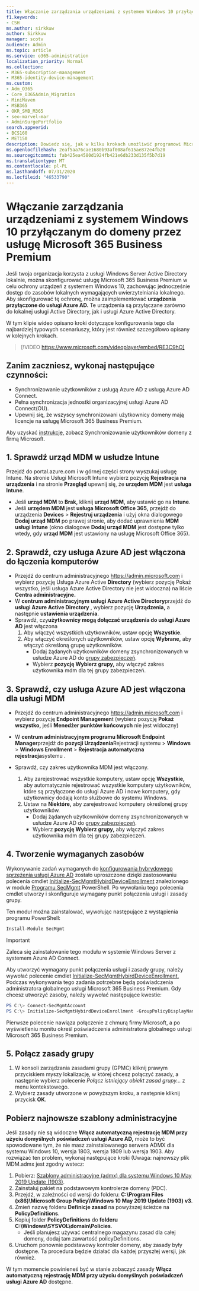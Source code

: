 ```yaml
---
title: Włączanie zarządzania urządzeniami z systemem Windows 10 przyłączonych do domeny przez usługę Microsoft 365 dla firm
f1.keywords:
- CSH
ms.author: sirkkuw
author: Sirkkuw
manager: scotv
audience: Admin
ms.topic: article
ms.service: o365-administration
localization_priority: Normal
ms.collection:
- M365-subscription-management
- M365-identity-device-management
ms.custom:
- Adm_O365
- Core_O365Admin_Migration
- MiniMaven
- MSB365
- OKR_SMB_M365
- seo-marvel-mar
- AdminSurgePortfolio
search.appverid:
- BCS160
- MET150
description: Dowiedz się, jak w kilku krokach umożliwić programowi Microsoft 365 ochronę lokalnych urządzeń z systemem Windows 10 połączonych z usługą Active Directory.
ms.openlocfilehash: 2eaf5aa76cae1680b93af008af615ae872e4fb20
ms.sourcegitcommit: fab425ea4580d1924fb421e6db233d135f5b7d19
ms.translationtype: MT
ms.contentlocale: pl-PL
ms.lasthandoff: 07/31/2020
ms.locfileid: "46533790"
---
```

# <a name="enable-domain-joined-windows-10-devices-to-be-managed-by-microsoft-365-business-premium"></a>Włączanie zarządzania urządzeniami z systemem Windows 10 przyłączanym do domeny przez usługę Microsoft 365 Business Premium

Jeśli twoja organizacja korzysta z usługi Windows Server Active Directory lokalnie, można skonfigurować usługę Microsoft 365 Business Premium w celu ochrony urządzeń z systemem Windows 10, zachowując jednocześnie dostęp do zasobów lokalnych wymagających uwierzytelniania lokalnego.
Aby skonfigurować tę ochronę, można zaimplementować **urządzenia przyłączone do usługi Azure AD.** Te urządzenia są przyłączane zarówno do lokalnej usługi Active Directory, jak i usługi Azure Active Directory.

W tym klipie wideo opisano kroki dotyczące konfigurowania tego dla najbardziej typowych scenariuszy, który jest również szczegółowo opisany w kolejnych krokach.

> [!VIDEO https://www.microsoft.com/videoplayer/embed/RE3C9hO]
  

## <a name="before-you-get-started-make-sure-you-complete-these-steps"></a>Zanim zaczniesz, wykonaj następujące czynności:
- Synchronizowanie użytkowników z usługą Azure AD z usługą Azure AD Connect.
- Pełna synchronizacja jednostki organizacyjnej usługi Azure AD Connect(OU).
- Upewnij się, że wszyscy synchronizowani użytkownicy domeny mają licencje na usługę Microsoft 365 Business Premium.

Aby uzyskać [instrukcje,](manage-domain-users.md) zobacz Synchronizowanie użytkowników domeny z firmą Microsoft.

## <a name="1-verify-mdm-authority-in-intune"></a>1. Sprawdź urząd MDM w usłudze Intune

Przejdź do portal.azure.com i w górnej części strony wyszukaj usługę Intune.
Na stronie Usługi Microsoft Intune wybierz pozycję **Rejestracja na urządzenia** i na stronie **Przegląd** upewnij się, że **urzędem MDM** jest **usługa Intune**.

- Jeśli **urząd MDM** to **Brak,** kliknij **urząd MDM,** aby ustawić go na **Intune**.
- Jeśli **urzędem MDM** jest **usługa Microsoft Office 365,** przejdź do urządzenia **Devices**  >  **Rejestruj urządzenia** i użyj okna dialogowego **Dodaj urząd MDM** po prawej stronie, aby dodać uprawnienia **MDM usługi Intune** (okno dialogowe **Dodaj urząd MDM** jest dostępne tylko wtedy, gdy **urząd MDM** jest ustawiony na usługę Microsoft Office 365).

## <a name="2-verify-azure-ad-is-enabled-for-joining-computers"></a>2. Sprawdź, czy usługa Azure AD jest włączona do łączenia komputerów

- Przejdź do centrum administracyjnego <a href="https://go.microsoft.com/fwlink/p/?linkid=2024339" target="_blank">https://admin.microsoft.com</a> i wybierz pozycję Usługa Azure Active **Directory** (wybierz pozycję Pokaż wszystko, jeśli usługa Azure Active Directory nie jest widoczna) na liście **Centra administracyjne.** 
- W **centrum administracyjnym usługi Azure Active Directory**przejdź do **usługi Azure Active Directory** , wybierz pozycję **Urządzenia,** a następnie **ustawienia urządzenia**.
- Sprawdź, czy**użytkownicy mogą dołączać urządzenia do usługi Azure AD** jest włączona 
    1. Aby włączyć wszystkich użytkowników, ustaw opcję **Wszystkie**.
    2. Aby włączyć określonych użytkowników, ustaw opcję **Wybrane,** aby włączyć określoną grupę użytkowników.
        - Dodaj żądanych użytkowników domeny zsynchronizowanych w usłudze Azure AD do [grupy zabezpieczeń](../admin/create-groups/create-groups.md).
        - Wybierz **pozycję Wybierz grupy,** aby włączyć zakres użytkownika mdm dla tej grupy zabezpieczeń.

## <a name="3-verify-azure-ad-is-enabled-for-mdm"></a>3. Sprawdź, czy usługa Azure AD jest włączona dla usługi MDM

- Przejdź do centrum administracyjnego <a href="https://go.microsoft.com/fwlink/p/?linkid=2024339" target="_blank">https://admin.microsoft.com</a> i wybierz pozycję **Endpoint Managemen**t (wybierz pozycję **Pokaż wszystko,** jeśli **Menedżer punktów końcowych** nie jest widoczny)
- W **centrum administracyjnym programu Microsoft Endpoint Manager**przejdź do **pozycji Urządzenia**Rejestracji systemu  >  **Windows**  >  **Windows Enrollment**  >  **Rejestracja automatyczna rejestracja**systemu .
- Sprawdź, czy zakres użytkownika MDM jest włączony.

    1. Aby zarejestrować wszystkie komputery, ustaw opcję **Wszystkie,** aby automatycznie rejestrować wszystkie komputery użytkowników, które są przyłączone do usługi Azure AD i nowe komputery, gdy użytkownicy dodają konto służbowe do systemu Windows.
    2. Ustaw na **Niektóre,** aby zarejestrować komputery określonej grupy użytkowników.
        -  Dodaj żądanych użytkowników domeny zsynchronizowanych w usłudze Azure AD do [grupy zabezpieczeń](../admin/create-groups/create-groups.md).
        -  Wybierz **pozycję Wybierz grupy,** aby włączyć zakres użytkownika mdm dla tej grupy zabezpieczeń.

## <a name="4-create-the-required-resources"></a>4. Tworzenie wymaganych zasobów 

Wykonywanie zadań wymaganych do [konfigurowania hybrydowego sprzężenia usługi Azure AD](https://docs.microsoft.com/azure/active-directory/devices/hybrid-azuread-join-managed-domains#configure-hybrid-azure-ad-join) zostało uproszczone dzięki zastosowaniu polecenia cmdlet [Initialize-SecMgmtHybirdDeviceEnrollment](https://github.com/microsoft/secmgmt-open-powershell/blob/master/docs/help/Initialize-SecMgmtHybirdDeviceEnrollment.md) znalezionego w module [Programu SecMgmt](https://www.powershellgallery.com/packages/SecMgmt) PowerShell. Po wywołaniu tego polecenia cmdlet utworzy i skonfiguruje wymagany punkt połączenia usługi i zasady grupy.

Ten moduł można zainstalować, wywołując następujące z wystąpienia programu PowerShell:

```powershell
Install-Module SecMgmt
```

> [!IMPORTANT]
> Zaleca się zainstalowanie tego modułu w systemie Windows Server z systemem Azure AD Connect.

Aby utworzyć wymagany punkt połączenia usługi i zasady grupy, należy wywołać polecenie cmdlet [Initialize-SecMgmtHybirdDeviceEnrollment.](https://github.com/microsoft/secmgmt-open-powershell/blob/master/docs/help/Initialize-SecMgmtHybirdDeviceEnrollment.md) Podczas wykonywania tego zadania potrzebne będą poświadczenia administratora globalnego usługi Microsoft 365 Business Premium. Gdy chcesz utworzyć zasoby, należy wywołać następujące kwestie:

```powershell
PS C:\> Connect-SecMgmtAccount
PS C:\> Initialize-SecMgmtHybirdDeviceEnrollment -GroupPolicyDisplayName 'Device Management'
```

Pierwsze polecenie nawiąza połączenie z chmurą firmy Microsoft, a po wyświetleniu monitu określ poświadczenia administratora globalnego usługi Microsoft 365 Business Premium.

## <a name="5-link-the-group-policy"></a>5. Połącz zasady grupy

1. W konsoli zarządzania zasadami grupy (GPMC) kliknij prawym przyciskiem myszy lokalizację, w której chcesz połączyć zasady, a następnie wybierz polecenie *Połącz istniejący obiekt zasad grupy...* z menu kontekstowego.
2. Wybierz zasady utworzone w powyższym kroku, a następnie kliknij przycisk **OK**.

## <a name="get-the-latest-administrative-templates"></a>Pobierz najnowsze szablony administracyjne

Jeśli zasady nie są widoczne **Włącz automatyczną rejestrację MDM przy użyciu domyślnych poświadczeń usługi Azure AD,** może to być spowodowane tym, że nie masz zainstalowanego serwera ADMX dla systemu Windows 10, wersja 1803, wersja 1809 lub wersja 1903. Aby rozwiązać ten problem, wykonaj następujące kroki (Uwaga: najnowszy plik MDM.admx jest zgodny wstecz:

1.  Pobierz: [Szablony administracyjne (admx) dla systemu Windows 10 May 2019 Update (1903)](https://www.microsoft.com/download/details.aspx?id=58495&WT.mc_id=rss_alldownloads_all).
2.  Zainstaluj pakiet na podstawowym kontrolerze domeny (PDC).
3.  Przejdź, w zależności od wersji do folderu: **C:\Program Files (x86)\Microsoft Group Policy\Windows 10 May 2019 Update (1903) v3**.
4.  Zmień nazwę folderu **Definicje zasad** na powyższej ścieżce na **PolicyDefinitions**.
5.  Kopiuj folder **PolicyDefinitions** do **folderu C:\Windows\SYSVOL\domain\Policies**. 
    -   Jeśli planujesz używać centralnego magazynu zasad dla całej domeny, dodaj tam zawartość policyDefinitions.
6.  Uruchom ponownie podstawowy kontroler domeny, aby zasady były dostępne. Ta procedura będzie działać dla każdej przyszłej wersji, jak również.

W tym momencie powinieneś być w stanie zobaczyć zasady **Włącz automatyczną rejestrację MDM przy użyciu domyślnych poświadczeń usługi Azure AD** dostępne.
